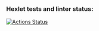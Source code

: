### Hexlet tests and linter status:
[![Actions Status](https://github.com/lilialitv/java-project-71/workflows/hexlet-check/badge.svg)](https://github.com/lilialitv/java-project-71/actions)